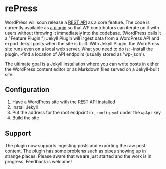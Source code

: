 # rePress

WordPress will soon release a [REST API](http://wp-api.org/#rest-api_about) as a core feature. The code is currently available as [a plugin](https://github.com/WP-API/WP-API) so that WP contributors can iterate on it with users without throwing it immediately into the codebase. (WordPress calls it a "Feature Plugin.") Jekyll Plugin will ingest data from a WordPress API and export Jekyll posts when the site is built. With Jekyll Plugin, the WordPress site runs even on a local web server. 
What you need to do is:
-install the plugin.
-find a location of API endpoint (usually stored as 'wp-json').

The ultimate goal is a Jekyll installation where you can write posts in either the WordPress content editor or as Markdown files served on a Jekyll-built site.

## Configuration
1. Have a WordPress site with the REST API installed
2. Install Jekyll
2. Put the address for the root endpoint in `_config.yml` under the `wpApi` key
3. Build the site

## Support

The plugin now supports ingesting posts and exporting the raw post content. The plugin has some problems such as pipes showing up in strange places. Please aware that we are just started and the work is in progress. Feedback is welcome!
